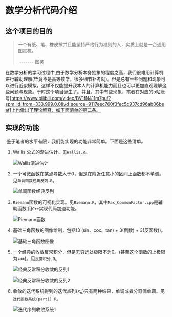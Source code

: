 # 数学分析代码介绍

## 这个项目的目的

> 一个有纸、笔、橡皮擦并且能坚持严格行为准则的人，实质上就是一台通用图灵机。 
>
> ​																				------- 图灵

​	在数学分析的学习过程中,由于数学分析本身抽象的程度之高，我们很难用计算机进行辅助理解(毕竟不是高等数学，很多细节补考就)。但是总有一些问题和现象可以进行近似模拟，这样不仅能提升我本人的计算机能力而且也可以更加直观理解这些问题与现象。于时这个项目诞生了。并且，其中有些现象，笔者在对应的b站账号[https://www.bilibili.com/video/BV1fN411m7pu/?spm_id_from=333.999.0.0&vd_source=9117eec760f3fec5c937cd96ab06beaf]上也做出了理论解释，如下面清单的第二条。

## 实现的功能

​	鉴于笔者的水平有限，我们能实现的功能非常简单。下面是这些清单。

1. Wallis 公式的渐进估计。见`Wallis.R`。

   ![Wallis渐进估计](D:\数学\数学分析\R语言绘图\Wallis公式.png)

2. 一个可微函数在某点导数大于0，但是在附近任意小的区间上函数都不单调。见`单调函数经典反列.R`。

   ![单调函数经典反列](D:\数学\数学分析\R语言绘图\单调函数经典反列.png)

3. `Riemann`函数的可视化实现。见`Riemann.R`，其中`Max_CommonFactor.cpp`是辅助函数,用`C++`实现代码加速功能。

   ![Riemann函数](D:\数学\数学分析\R语言绘图\Riemann函数.png)

4. 基础三角函数的图像绘制，包括(3 (sin、cox、tan) +  3(倒数)  + 3(反函数))。

   ![基础三角函数图像](D:\数学\数学分析\R语言绘图\基础三角函数图像.png)

5. 一个经典的收敛反常积分，但是无穷远处极限不为0。(甚至这个函数的上极限为$+\infty$)。见`反常积分.R`。

   ![经典反常积分收敛的反列1](D:\数学\数学分析\R语言绘图\反常积分经典反列1.png)

   ![经典反常积分收敛的反列2](D:\数学\数学分析\R语言绘图\反常积分经典反列2.png)

6. 收敛的迭代系统得到的迭代点列$\{x_{n}\}$只有两种结果，单调或者分奇偶单调。见`迭代函数系统(part1).R`。

   ![迭代序列收敛系统1](D:\数学\数学分析\R语言绘图\迭代函数迭代系统1.png)